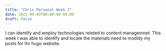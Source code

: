 ```yaml
---
title: "Chris Personal Week 2"
date: 2021-09-03T00:00:00-04:00
draft: false
---
```


I can identify and employ technologies releted to content managemnet. This week I was able to identify and locate the materials need to modidy my posts for thr hugo website. 
